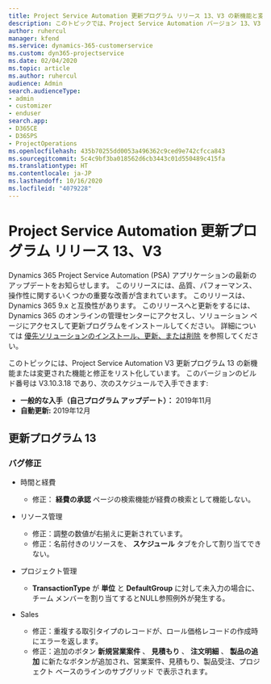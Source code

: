 ```yaml
---
title: Project Service Automation 更新プログラム リリース 13、V3 の新機能と変更点
description: このトピックでは、Project Service Automation バージョン 13、V3 の新機能と変更点について説明します。
author: ruhercul
manager: kfend
ms.service: dynamics-365-customerservice
ms.custom: dyn365-projectservice
ms.date: 02/04/2020
ms.topic: article
ms.author: ruhercul
audience: Admin
search.audienceType:
- admin
- customizer
- enduser
search.app:
- D365CE
- D365PS
- ProjectOperations
ms.openlocfilehash: 435b70255dd0053a496362c9ced9e742cfcca843
ms.sourcegitcommit: 5c4c9bf3ba018562d6cb3443c01d550489c415fa
ms.translationtype: HT
ms.contentlocale: ja-JP
ms.lasthandoff: 10/16/2020
ms.locfileid: "4079228"
---
```

# <a name="project-service-automation-update-release-13-v3"></a>Project Service Automation 更新プログラム リリース 13、V3
Dynamics 365 Project Service Automation (PSA) アプリケーションの最新のアップデートをお知らせします。 このリリースには、品質、パフォーマンス、操作性に関するいくつかの重要な改善が含まれています。 このリリースは、Dynamics 365 9.x と互換性があります。 このリリースへと更新をするには、Dynamics 365 のオンラインの管理センターにアクセスし、ソリューション ページにアクセスして更新プログラムをインストールしてください。 詳細については [優先ソリューションのインストール、更新、または削除](https://docs.microsoft.com/power-platform/admin/install-remove-preferred-solution) を参照してください。

このトピックには、Project Service Automation V3 更新プログラム 13 の新機能または変更された機能と修正をリスト化しています。 このバージョンのビルド番号は V3.10.3.18 であり、次のスケジュールで入手できます:

- **一般的な入手（自己プログラム アップデート）：** 2019年11月
- **自動更新:** 2019年12月


## <a name="update-release-13"></a>更新プログラム 13 

### <a name="bug-fixes"></a>バグ修正

- 時間と経費

     - 修正： **経費の承認** ページの検索機能が経費の検索として機能しない。

- リソース管理

     - 修正：調整の数値が右揃えに更新されています。
     - 修正：名前付きのリソースを、 **スケジュール** タブを介して割り当てできない。

- プロジェクト管理

     - **TransactionType** が **単位** と **DefaultGroup** に対して未入力の場合に、チーム メンバーを割り当てするとNULL参照例外が発生する。

- Sales

     - 修正：重複する取引タイプのレコードが、ロール価格レコードの作成時にエラーを返します。
     - 修正：追加のボタン **新規営業案件** 、 **見積もり** 、 **注文明細** 、 **製品の追加** に新たなボタンが追加され、営業案件、見積もり、製品受注、プロジェクト ベースのラインのサブグリッド で表示されます。


